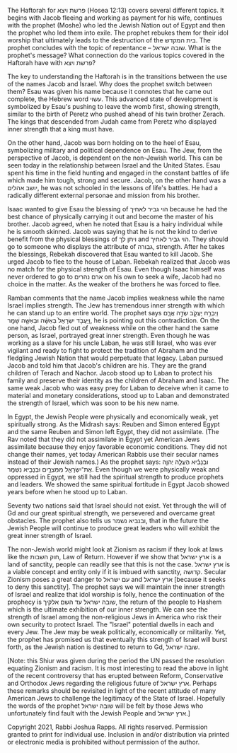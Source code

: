 The Haftorah for פרשת ויצא (Hosea 12:13)  covers several different topics. It begins with Jacob fleeing and working as payment for his wife, continues with the prophet (Moshe) who led the Jewish Nation out of Egypt and then the prophet who led them into exile. The prophet rebukes them for their idol worship that ultimately leads to the destruction of the בית המקדש. The prophet concludes with the topic of repentance – שובה ישראל. What is the prophet's message? What connection do the various topics covered in the Haftorah have with פרשת ויצא?

The key to understanding the Haftorah is in the transitions between the use of the names Jacob and Israel. Why does the  prophet switch between them? Esau was given his name because it connotes that he came out complete, the Hebrew word עשוי. This advanced state of development is symbolized by Esau's pushing to leave the womb first, showing strength, similar to the birth of Peretz who pushed ahead of his twin brother Zerach. The kings that descended from Judah came from Peretz who displayed inner strength that a king must have.

On the other hand, Jacob was born holding on to the heel of Esau, symbolizing military and political  dependence on Esau. The Jew, from the perspective of Jacob, is dependent on the non-Jewish world. This can be seen today in the relationship between Israel and the United States. Esau spent his time in the field hunting and engaged in the constant battles of life which made him tough, strong and secure. Jacob, on the other hand was a יושב אהלים, he was not schooled in the lessons of life's battles. He had a radically different external personae and mission from his brother.

Isaac wanted to give Esau the blessing of הוי גביר לאחיך because he had the best chance of physically carrying it out and become the master of his brother. Jacob agreed, when he noted that Esau is a hairy individual while he is smooth skinned. Jacob was saying that he is not the kind to derive benefit from the physical blessings of ויתן לך and הוי גביר לאחיך. They should go to someone who displays the attribute of גבורה, strength. After he takes the blessings, Rebekah discovered that Esau wanted to kill Jacob. She urged Jacob to flee to the house of  Laban. Rebekah realized that Jacob was no match for the physical strength of Esau. Even though Isaac himself was never ordered to go to ארם נהרים on his own to seek a wife, Jacob had no choice in the matter. As the weaker of the brothers he was forced to flee.

Ramban comments that the name Jacob implies weakness while the name Israel implies strength. The Jew has tremendous inner strength with which he can stand up to an entire world. The prophet says וַיִּבְרַ֥ח יַעֲקֹ֖ב שְׂדֵ֣ה אֲרָ֑ם וַיַּעֲבֹ֤ד יִשְׂרָאֵל֙ בְּאִשָּׁ֔ה וּבְאִשָּׁ֖ה שָׁמָֽר, he  is pointing out this contradiction. On the one hand, Jacob fled out of weakness while on the other hand the same person, as Israel, portrayed great inner strength. Even though he was working as a slave for his uncle Laban, he was still Israel, who was ever vigilant and ready to fight to protect the tradition of Abraham and the fledgling Jewish Nation that would perpetuate that legacy. Laban pursued Jacob and told him that Jacob's children are his. They are the grand children of Terach and Nachor. Jacob stood up to Laban to protect his family and preserve their identity as the children of Abraham and Isaac. The same weak Jacob who was easy prey for Laban to deceive when it came to material and monetary considerations, stood up to Laban and demonstrated the strength of Israel, which was soon to be his new name. 

In Egypt, the Jewish People were physically and economically  weak, yet spiritually strong. As the Midrash says: Reuben and Simon entered Egypt and the same Reuben and Simon left Egypt, they did not assimilate. (The Rav noted that they did not assimilate in Egypt yet American Jews assimilate because they enjoy favorable economic conditions. They did not change their names, yet today American Rabbis use their secular names instead of their Jewish names.) As the prophet says: וּבְנָבִ֕יא הֶעֱלָ֧ה יְהוָ֛ה אֶת־יִשְׂרָאֵ֖ל מִמִּצְרָ֑יִם וּבְנָבִ֖יא נִשְׁמָֽר.  Even though we were physically weak and oppressed in Egypt, we still had the spiritual strength to produce prophets and leaders. We showed the same spiritual fortitude in Egypt Jacob showed years before when he stood up to Laban.

Seventy two nations said that Israel should not exist. Yet through the will of Gd and our great spiritual strength, we  persevered and overcame great obstacles. The prophet also tells us ובנביא נשמר,  that in the future the Jewish People will continue to produce great leaders who will exhibit the great inner strength of Israel. 

The non-Jewish world might look at Zionism as racism if they look at laws like the חוק השבות, Law of Return.  However if we show that ארץ ישראל is a land of sanctity, people can readily see that this is not the case. ארץ ישראל is a viable concept and entity only if it is imbued with sanctity, קדושה. Secular Zionism poses a great danger  to עם ישראל and ארץ ישראל [because it seeks to deny this sanctity]. The prophet says we will maintain the inner strength of Israel and realize that idol worship is folly, hence the continuation of the prophecy is שובה ישראל עד השם אלקיך, the return of the people to Hashem which is the ultimate exhibition of our inner strength. We can see the strength of Israel among the non-religious Jews in America who risk their own security to protect Israel. The "Israel" potential dwells in each and every Jew. The Jew may be weak politically, economically or militarily. Yet, the prophet has promised us that eventually this strength of Israel will burst forth, as the Jewish nation is destined to return to Gd, שובה ישראל.

[Note: this Shiur was given during the period the UN passed the resolution equating Zionism and racism. It is most interesting to read the above in light of the recent controversy that has erupted between  Reform, Conservative and Orthodox Jews regarding the religious future of ארץ ישראל. Perhaps these remarks should be revisited in light of the recent attitude of many American Jews to challenge the legitimacy of the State of Israel. Hopefully the words of the prophet שובה ישראל will be felt by those Jews who unfortunately find fault with the Jewish People and  ארץ ישראל.] 

Copyright 2021, Rabbi Joshua Rapps. All rights reserved. Permission granted to print for individual use. Inclusion in and/or distribution via printed or electronic media is prohibited without permission of the author.

